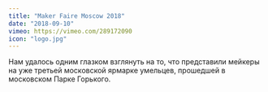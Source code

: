 ```yaml
---
title: "Maker Faire Moscow 2018"
date: "2018-09-10"
vimeo: https://vimeo.com/289172090
icon: "logo.jpg"
---
```


Нам удалось одним глазком взглянуть на то, что представили мейкеры на уже третьей московской ярмарке умельцев, прошедшей в московском Парке Горького.
